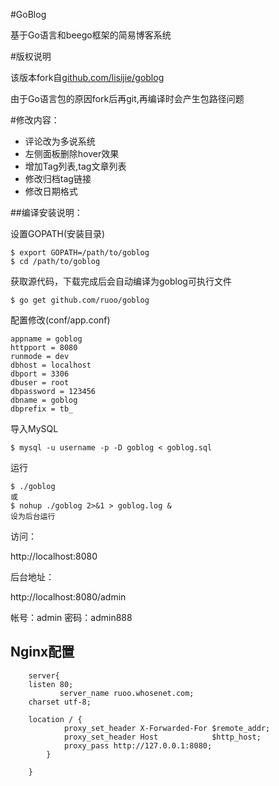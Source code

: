 #GoBlog

基于Go语言和beego框架的简易博客系统

#版权说明

该版本fork自[github.com/lisijie/goblog](http://github.com/lisijie/goblog/)

由于Go语言包的原因fork后再git,再编译时会产生包路径问题

#修改内容：
* 评论改为多说系统
* 左侧面板删除hover效果
* 增加Tag列表,tag文章列表
* 修改归档tag链接
* 修改日期格式

##编译安装说明：

设置GOPATH(安装目录)

	$ export GOPATH=/path/to/goblog
	$ cd /path/to/goblog

获取源代码，下载完成后会自动编译为goblog可执行文件
	
	$ go get github.com/ruoo/goblog

配置修改(conf/app.conf)

	appname = goblog
	httpport = 8080
	runmode = dev
	dbhost = localhost 
	dbport = 3306
	dbuser = root
	dbpassword = 123456
	dbname = goblog
	dbprefix = tb_

导入MySQL

	$ mysql -u username -p -D goblog < goblog.sql

运行
	
	$ ./goblog
	或
	$ nohup ./goblog 2>&1 > goblog.log &
	设为后台运行

访问： 

http://localhost:8080

后台地址：

http://localhost:8080/admin

帐号：admin
密码：admin888

## Nginx配置
        server{
       	listen 80;
               server_name ruoo.whosenet.com;
       	charset utf-8;

       	location / {
       			proxy_set_header X-Forwarded-For $remote_addr;
       			proxy_set_header Host            $http_host;
       			proxy_pass http://127.0.0.1:8080;
       		}

       	}

